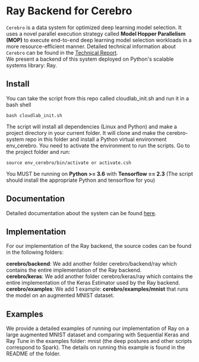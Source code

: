 Ray Backend for Cerebro
=======================
 
``Cerebro`` is a data system for optimized deep learning model selection. It uses a novel parallel execution strategy
called **Model Hopper Parallelism (MOP)** to execute end-to-end deep learning model selection workloads in a more 
resource-efficient manner. Detailed technical information about ``Cerebro`` can be found in the 
[Technical Report](https://adalabucsd.github.io/papers/TR_2020_Cerebro.pdf). \
We present a backend of this system deployed on Python's scalable systems library: Ray.


Install
-------

You can take the script from this repo called cloudlab_init.sh and run it in a bash shell

    bash cloudlab_init.sh

The script will install all dependencies (Linux and Python) and make a project directory in your current folder. It will clone and make the cerebro-system repo in this folder and install a Python virtual environment env_cerebro. You need to activate the environment to run the scripts. Go to the project folder and run:

    source env_cerebro/bin/activate or activate.csh

You MUST be running on **Python >= 3.6** with **Tensorflow == 2.3** (The script should install the appropriate Python and tensorflow for you)


Documentation
-------------

Detailed documentation about the system can be found [here](https://adalabucsd.github.io/cerebro-system/).

Implementation
--------------

For our implementation of the Ray backend, the source codes can be found in the following folders: 

**cerebro/backend**: We add another folder cerebro/backend/ray which contains the entire implementation of the Ray backend. \
**cerebro/keras**: We add another folder cerebro/keras/ray which contains the entire implementation of the Keras Estimator used by the Ray backend. \
**cerebro/examples**: We add 1 example: **cerebro/examples/mnist** that runs the model on an augmented MNIST dataset.

Examples
-------------
We provide a detailed examples of running our implementation of Ray on a large augmented MNIST dataset and comparing with Sequential Keras and Ray Tune in the examples folder: mnist (the deep postures and other scripts correspond to Spark).
The details on running this example is found in the README of the folder.
